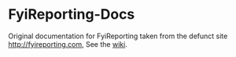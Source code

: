 # FyiReporting-Docs
Original documentation for FyiReporting taken from the defunct site http://fyireporting.com, See the [wiki](https://github.com/psoares33/FyiReporting-Docs/wiki).
